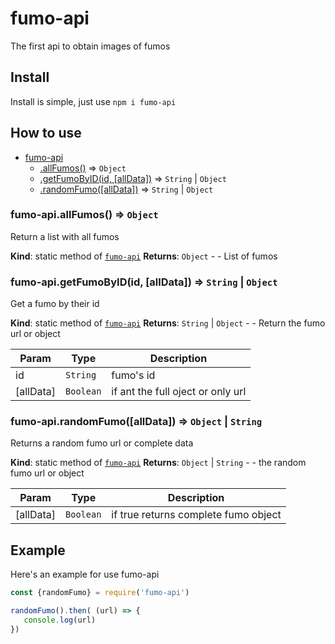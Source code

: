 # fumo-api
The first api to obtain images of fumos

## Install 
Install is simple, just use `npm i fumo-api`
## How to use 
 <a name="module_fumo-api"></a>



* [fumo-api](#module_fumo-api)
    * [.allFumos()](#module_fumo-api.allFumos) ⇒ <code>Object</code>
    * [.getFumoByID(id, [allData])](#module_fumo-api.getFumoByID) ⇒ <code>String</code> \| <code>Object</code>
    * [.randomFumo([allData])](#module_fumo-api.randomFumo) ⇒ <code>String</code> \| <code>Object</code>

<a name="module_fumo-api.allFumos"></a>

### fumo-api.allFumos() ⇒ <code>Object</code>
Return a list with all fumos

**Kind**: static method of [<code>fumo-api</code>](#module_fumo-api)
**Returns**: <code>Object</code> - - List of fumos
<a name="module_fumo-api.getFumoByID"></a>

### fumo-api.getFumoByID(id, [allData]) ⇒ <code>String</code> \| <code>Object</code>
Get a fumo by their id

**Kind**: static method of [<code>fumo-api</code>](#module_fumo-api)
**Returns**: <code>String</code> \| <code>Object</code> - - Return the fumo url or object

| Param | Type | Description |
| --- | --- | --- |
| id | <code>String</code> | fumo's id |
| [allData] | <code>Boolean</code> | if ant the full oject or only url |

<a name="module_fumo-api.randomFumo"></a>

### fumo-api.randomFumo([allData]) ⇒ <code>Object</code> \| <code>String</code>
Returns a random fumo url or complete data

**Kind**: static method of [<code>fumo-api</code>](#module_fumo-api)
**Returns**: <code>Object</code> \| <code>String</code> - - the random fumo url or object

| Param | Type | Description |
| --- | --- | --- |
| [allData] | <code>Boolean</code> | if true returns complete fumo object |



 
 ## Example 
 Here's an example for use fumo-api
 ```js
 const {randomFumo} = require('fumo-api') 

randomFumo().then( (url) => {
    console.log(url)
})
 ```
